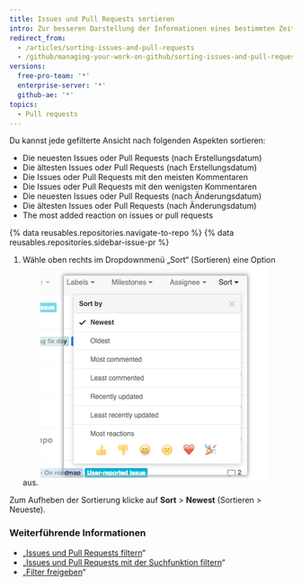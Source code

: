 ```yaml
---
title: Issues und Pull Requests sortieren
intro: Zur besseren Darstellung der Informationen eines bestimmten Zeitraums können gefilterter Ansichten sortiert werden.
redirect_from:
  - /articles/sorting-issues-and-pull-requests
  - /github/managing-your-work-on-github/sorting-issues-and-pull-requests
versions:
  free-pro-team: '*'
  enterprise-server: '*'
  github-ae: '*'
topics:
  - Pull requests
---
```

Du kannst jede gefilterte Ansicht nach folgenden Aspekten sortieren:

* Die neuesten Issues oder Pull Requests (nach Erstellungsdatum)
* Die ältesten Issues oder Pull Requests (nach Erstellungsdatum)
* Die Issues oder Pull Requests mit den meisten Kommentaren
* Die Issues oder Pull Requests mit den wenigsten Kommentaren
* Die neuesten Issues oder Pull Requests (nach Änderungsdatum)
* Die ältesten Issues oder Pull Requests (nach Änderungsdatum)
* The most added reaction on issues or pull requests

{% data reusables.repositories.navigate-to-repo %}
{% data reusables.repositories.sidebar-issue-pr %}
1. Wähle oben rechts im Dropdownmenü „Sort“ (Sortieren) eine Option aus. ![Verwenden des Dropdownmenüs „Sort“ (Sortieren)](/assets/images/help/issues/issues_sort_dropdown.png)

Zum Aufheben der Sortierung klicke auf **Sort** > **Newest** (Sortieren > Neueste).

### Weiterführende Informationen

* „[Issues und Pull Requests filtern](/articles/filtering-issues-and-pull-requests)“
* „[Issues und Pull Requests mit der Suchfunktion filtern](/articles/using-search-to-filter-issues-and-pull-requests)“
* „[Filter freigeben](/articles/sharing-filters)“
